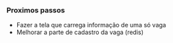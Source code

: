 ### Proximos passos

- Fazer a tela que carrega informação de uma só vaga
- Melhorar a parte de cadastro da vaga (redis)

